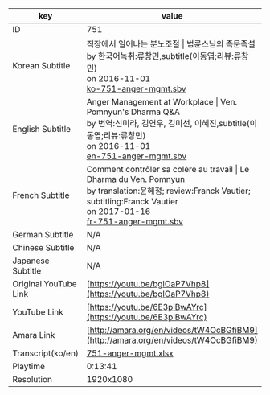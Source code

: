 |  key  |  value  |
|-------|---------|
| ID            | 751 |
| Korean Subtitle | 직장에서 일어나는 분노조절 \| 법륜스님의 즉문즉설<br>by 한국어녹취:류창민,subtitle(이동엽;리뷰:류창민)<br>on 2016-11-01<br>[ko-751-anger-mgmt.sbv](https://github.com/jungtosociety/dharma-qna/raw/master/sub/751/ko-751-anger-mgmt.sbv)<br>|
| English Subtitle | Anger Management at Workplace \| Ven. Pomnyun's Dharma Q&A<br>by 번역:신미라, 김연우, 김미선, 이혜진,subtitle(이동엽;리뷰:류창민)<br>on 2016-11-01<br>[en-751-anger-mgmt.sbv](https://github.com/jungtosociety/dharma-qna/raw/master/sub/751/en-751-anger-mgmt.sbv)<br>|
| French Subtitle | Comment contrôler sa colère au travail \| Le Dharma du Ven. Pomnyun<br>by translation:윤혜정; review:Franck Vautier; subtitling:Franck Vautier<br>on 2017-01-16<br>[fr-751-anger-mgmt.sbv](https://github.com/jungtosociety/dharma-qna/raw/master/sub/751/fr-751-anger-mgmt.sbv)<br>|
| German Subtitle | N/A |
| Chinese Subtitle | N/A |
| Japanese Subtitle | N/A |
| Original YouTube Link  | [https://youtu.be/bglOaP7Vhp8](https://youtu.be/bglOaP7Vhp8) |
| YouTube Link  | [https://youtu.be/6E3piBwAYrc](https://youtu.be/6E3piBwAYrc) |
| Amara Link    | [http://amara.org/en/videos/tW4OcBGfiBM9](http://amara.org/en/videos/tW4OcBGfiBM9) |
| Transcript(ko/en) | [751-anger-mgmt.xlsx](https://github.com/jungtosociety/dharma-qna/raw/master/sub/751/751-anger-mgmt.xlsx) |
| Playtime | 0:13:41 |
| Resolution | 1920x1080|

